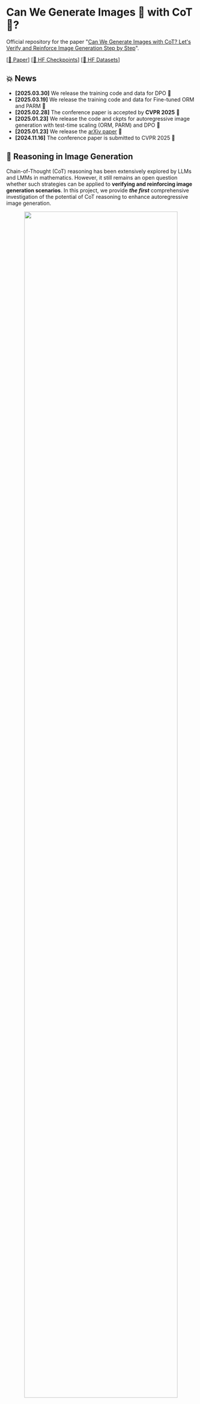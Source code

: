 # Can We Generate Images 🌇 with CoT 🧠?

Official repository for the paper "[Can We Generate Images with CoT? Let's Verify and Reinforce Image Generation Step by Step](https://arxiv.org/pdf/2501.13926)".

[[📖 Paper](https://arxiv.org/pdf/2501.13926)] [[🤗 HF Checkpoints](https://huggingface.co/ZiyuG/Image-Generation-CoT)] [[🤗 HF Datasets](https://huggingface.co/datasets/ZiyuG/Image-Generation-CoT)]

## 💥 News
- **[2025.03.30]** We release the training code and data for DPO 🔧
- **[2025.03.19]** We release the training code and data for Fine-tuned ORM and PARM 🔧
- **[2025.02.28]** The conference paper is accepted by **CVPR 2025** 🎉
- **[2025.01.23]** We release the code and ckpts for autoregressive image generation with test-time scaling (ORM, PARM) and DPO 🚀
- **[2025.01.23]** We release the [arXiv paper](https://arxiv.org/pdf/2501.13926) 🚀
- **[2024.11.16]** The conference paper is submitted to CVPR 2025 🚀

## 👀 Reasoning in Image Generation

Chain-of-Thought (CoT) reasoning has been extensively explored by LLMs and LMMs in mathematics. However, it still remains an open question whether such strategies can be applied to **verifying and reinforcing image generation scenarios**. In this project, we provide ***the first*** comprehensive investigation of the potential of CoT reasoning to enhance autoregressive image generation.

<p align="center">
    <img src="figs/fig1.jpg" width="90%"> <br>
</p>

We focus on three CoT reasoning techniques:
1. ***Scaling Test-time Computation*** for verification (ORM, PRM, and our proposed PARM and PARM++)
2. ***Aligning Model Preferences*** with Direct Preference Optimization (DPO)
3. ***Integrating These Techniques*** for complementary effects

Our results demonstrate that these approaches can be effectively adapted and combined to significantly improve the image generation performance:

<p align="center">
    <img src="figs/fig2.jpg" width="100%"> <br>
</p>
  
Furthermore, given the pivotal role of reward models in our findings, we propose the ***P***otential ***A***ssessment ***R***eward ***M***odel (***PARM***) and ***PARM++***, specialized for autoregressive image generation:

1. ***PARM*** adaptively assesses each generation step through a potential assessment approach, merging the strengths of existing reward models.
2. ***PARM++*** further introduces a reflection mechanism to empower generative models to self-correct the previous unsatisfactory image.

<p align="center">
    <img src="figs/fig3.jpg" width="90%"> <br>
</p>

## 💪 Get Started
### Installation

Clone the repository:

   ```bash
   git clone https://github.com/ZiyuGuo99/Image-Generation-CoT.git
   cd Image-Generation-CoT
   ```

Create a conda environment:

   ```bash
   conda create -n img_cot python=3.10
   conda activate img_cot
   ```
   Please follow the instructions [here](https://pytorch.org/get-started/locally/) to install both PyTorch and TorchVision dependencies.

   Install additional dependencies:
   ```bash
   pip install -r requirements.txt
   git clone https://github.com/open-mmlab/mmdetection.git
cd mmdetection; git checkout 2.x
pip install -v -e .
git clone https://github.com/LLaVA-VL/LLaVA-NeXT && cd LLaVA-NeXT && pip install -e ".[train]"
   ```

### Prepare Checkpoints

   - Download reward models and DPO checkpoints from [this link](https://huggingface.co/ZiyuG/Image-Generation-CoT), and put then under `Image-Generation-CoT/ckpts/`.

   - Download the Mask2Former object detector for GenEval evaluation by running following command:
        ```bash
        mkdir geneval/evaluation/object
        bash geneval/evaluation/download_models.sh geneval/evaluation/object
        ```

### Prepare Training Data
   - Download training data from [this link](https://huggingface.co/datasets/ZiyuG/Image-Generation-CoT), and put then under `Image-Generation-CoT/data/`.
   

### 🚀 Training 
#### Training ORM
To fine-tune the ORM model, run the following command:
```
bash scripts/orm_ft.sh
```
#### Training PARM
To train the PARM model, run the following command:
```
bash scripts/parm.sh
```
#### Training DPO
To train Show-o with DPO, run the following command:
```
bash scripts/dpo.sh
```

### 📊 Evaluation 
#### 0. Baseline Model ([Show-o](https://github.com/showlab/Show-o)) 🎨
Run the following command to use the baseline model:
```
torchrun --nnodes=1 --nproc_per_node=8 --node_rank=0 --master_port=12475 main.py \
--prompts_file geneval/prompts/generation_prompts.txt \
--metadata_file geneval/prompts/evaluation_metadata.jsonl \
--config config.yaml 
```
#### 1. Scaling Test-time Computation 📈

##### 1.1. Zero-shot ORM
Run the following command to use the zero-shot ORM:
```
torchrun --nnodes=1 --nproc_per_node=8 --node_rank=0 --master_port=12475 main.py \
--prompts_file geneval/prompts/generation_prompts.txt \
--metadata_file geneval/prompts/evaluation_metadata.jsonl \
--config config.yaml \
--reward_model orm_zs 
```
##### 1.2. Fine-tuned ORM
Run the following command to use the fine-tuned ORM:
```
torchrun --nnodes=1 --nproc_per_node=8 --node_rank=0 --master_port=12475 main.py \
--prompts_file geneval/prompts/generation_prompts.txt \
--metadata_file geneval/prompts/evaluation_metadata.jsonl \
--config config.yaml \
--reward_model orm_ft
```
##### 1.3. PARM
Run the following command to use PARM:
```
torchrun --nnodes=1 --nproc_per_node=8 --node_rank=0 --master_port=12475 main.py \
--prompts_file geneval/prompts/generation_prompts.txt \
--metadata_file geneval/prompts/evaluation_metadata.jsonl \
--config config.yaml \
--reward_model parm 
```
#### 2. Preference Alignment with DPO 🔧

##### 2.1. Initial DPO
Run the following command to use intial DPO:
```
torchrun --nnodes=1 --nproc_per_node=8 --node_rank=0 --master_port=12475 main.py \
--prompts_file geneval/prompts/generation_prompts.txt \
--metadata_file geneval/prompts/evaluation_metadata.jsonl \
--config config.yaml \
--dpo_model dpo
```
##### 2.2. Iterative DPO
Run the following command to use iterative DPO:
```
torchrun --nnodes=1 --nproc_per_node=8 --node_rank=0 --master_port=12475 main.py \
--prompts_file geneval/prompts/generation_prompts.txt \
--metadata_file geneval/prompts/evaluation_metadata.jsonl \
--config config.yaml \
--dpo_model dpo_iter
```
##### 2.3. Iterative DPO with PARM Guidance
Run the following command to use iterative DPO with PARM guidance:
```
torchrun --nnodes=1 --nproc_per_node=8 --node_rank=0 --master_port=12475 main.py \
--prompts_file geneval/prompts/generation_prompts.txt \
--metadata_file geneval/prompts/evaluation_metadata.jsonl \
--config config.yaml \
--dpo_model dpo_iter_parm_gudie
```
#### 3. Reasoning Strategy Integration 🧩

##### 3.1. Iterative DPO with PARM Guidance + PARM
Run the following command to combine iterative DPO with PARM guidance and PARM:
```
torchrun --nnodes=1 --nproc_per_node=8 --node_rank=0 --master_port=12475 main.py \
--prompts_file geneval/prompts/generation_prompts.txt \
--metadata_file geneval/prompts/evaluation_metadata.jsonl \
--config config.yaml \
--reward_model parm \
--dpo_model dpo_iter_parm_gudie
```

## :white_check_mark: Citation

If you find this project useful for your research or applications, please kindly cite using this BibTeX:

```latex
@misc{guo2025generateimagescotlets,
      title={Can We Generate Images with CoT? Let's Verify and Reinforce Image Generation Step by Step}, 
      author={Ziyu Guo and Renrui Zhang and Chengzhuo Tong and Zhizheng Zhao and Peng Gao and Hongsheng Li and Pheng-Ann Heng},
      year={2025},
      eprint={2501.13926},
      archivePrefix={arXiv},
      primaryClass={cs.CV},
      url={https://arxiv.org/abs/2501.13926}, 
}
```


## 🧠 Related Work

Explore our additional research on **CoT Reasoning** and **3D Vision**:

- **[MathVerse]** [MathVerse: Does Your Multi-modal LLM Truly See the Diagrams in Visual Math Problems?](https://mathverse-cuhk.github.io/)
- **[MAVIS]** [MAVIS: Mathematical Visual Instruction Tuning with an Automatic Data Engine](https://arxiv.org/pdf/2407.08739)
- **[SAM2Point]** [SAM2Point: Segment Any 3D as Videos in Zero-shot and Promptable Manners](https://sam2point.github.io/)
- **[Point-Bind & Point-LLM]** [Multi-modality 3D Understanding, Generation, and Instruction Following](https://github.com/ZiyuGuo99/Point-Bind_Point-LLM)
- **[MMSearch]** [MMSearch: Unveiling the Potential of Large Models as Multi-modal Search Engines](https://mmsearch.github.io/)
